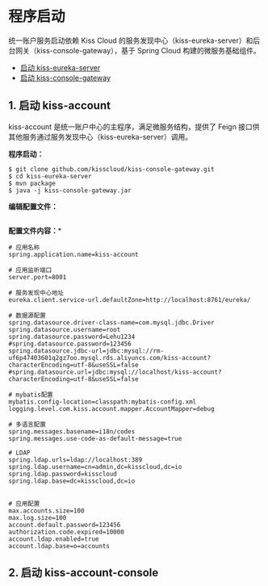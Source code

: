 # 程序启动


统一账户服务启动依赖 Kiss Cloud 的服务发现中心（kiss-eureka-server）和后台网关（kiss-console-gateway），基于 Spring Cloud 构建的微服务基础组件。

* [启动 kiss-eureka-server](https://github.com/kisscloud/kiss-eureka-server)
* [启动 kiss-console-gateway](https://github.com/kisscloud/kiss-console-gateway)


## 1. 启动 kiss-account

kiss-account 是统一账户中心的主程序，满足微服务结构，提供了 Feign 接口供其他服务通过服务发现中心（kiss-eureka-server）调用。

**程序启动：**

```
$ git clone github.com/kisscloud/kiss-console-gateway.git
$ cd kiss-eureka-server
$ mvn package
$ java -j kiss-console-gateway.jar
```

**编辑配置文件：**

```
```

**配置文件内容：***

```
# 应用名称
spring.application.name=kiss-account

# 应用监听端口
server.port=8001

# 服务发现中心地址
eureka.client.service-url.defaultZone=http://localhost:8761/eureka/

# 数据源配置
spring.datasource.driver-class-name=com.mysql.jdbc.Driver
spring.datasource.username=root
spring.datasource.password=Lehu1234
#spring.datasource.password=123456
spring.datasource.jdbc-url=jdbc:mysql://rm-uf6p47403601q2gz7oo.mysql.rds.aliyuncs.com/kiss-account?characterEncoding=utf-8&useSSL=false
#spring.datasource.url=jdbc:mysql://localhost/kiss-account?characterEncoding=utf-8&useSSL=false

# mybatis配置
mybatis.config-location=classpath:mybatis-config.xml
logging.level.com.kiss.account.mapper.AccountMapper=debug

# 多语言配置
spring.messages.basename=i18n/codes
spring.messages.use-code-as-default-message=true

# LDAP
spring.ldap.urls=ldap://localhost:389
spring.ldap.username=cn=admin,dc=kisscloud,dc=io
spring.ldap.password=kisscloud
spring.ldap.base=dc=kisscloud,dc=io


# 应用配置
max.accounts.size=100
max.log.size=100
account.default.password=123456
authorization.code.expired=10000
account.ldap.enabled=true
account.ldap.base=o=accounts
```

## 2. 启动 kiss-account-console

